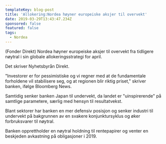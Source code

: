 ```yaml
---
templateKey: blog-post
title: 'Allokering:Nordea høyner europeiske aksjer til overvekt'
date: 2019-03-29T13:43:47.234Z
sponsored: false
featured: false
tags:
  - Nordea
---
```

(Fonder Direkt) Nordea høyner europeiske aksjer til overvekt fra tidligere nøytral i sin globale allokeringsstrategi for april.



Det skriver Nyhetsbyrån Direkt.



"Investorer er for pessimistiske og vi regner med at de fundamentale forholdene vil stabilisere seg, og at regionen blir riktig priset," skriver banken, ifølge Bloomberg News.



Samtidig senker banken Japan til undervekt, da landet er "uinspirerende" på samtlige parametere, særlig med hensyn til resultatvekst.



Blant sektorer har banken en mer defensiv posisjon og senker industri til undervekt på bakgrunnen av en svakere konjunktursyklus og øker forbruksvarer til nøytral.



Banken opprettholder en nøytral holdning til rentepapirer og venter en beskjeden avkastning på obligasjoner i 2019.
